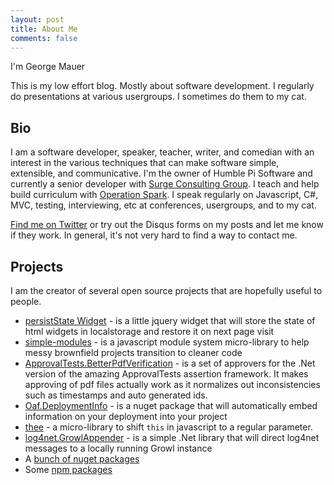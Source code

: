 ```yaml
---
layout: post
title: About Me
comments: false
---
```


I'm George Mauer

This is my low effort blog. Mostly about software development. I regularly do presentations at various usergroups. I sometimes do them to my cat.

## Bio

I am a software developer, speaker, teacher, writer, and comedian with an interest in the various techniques that can make software simple, extensible, and communicative. I'm the owner of Humble Pi Software and currently a senior developer with [Surge Consulting Group](http://www.surgeforward.com/). I teach and help build curriculum with [Operation Spark](https://operationspark.org/). I speak regularly on Javascript, C#, MVC, testing, interviewing, etc at conferences, usergroups, and to my cat.

[Find me on Twitter](https://twitter.com/togakangaroo) or try out the Disqus forms on my posts and let me know if they work. In general, it's not very hard to find a way to contact me.

## Projects

I am the creator of several open source projects that are hopefully useful to people.

* [persistState Widget](https://bitbucket.org/togakangaroo/ow.persiststate) - is a little jquery widget that will store the state of html widgets in localstorage and restore it on next page visit
* [simple-modules](https://github.com/togakangaroo/simple-modules) - is a javascript module system micro-library to help messy brownfield projects transition to cleaner code
* [ApprovalTests.BetterPdfVerification](https://github.com/togakangaroo/ApprovalTests.BetterPdfVerification) - is a set of approvers for the .Net version of the amazing ApprovalTests assertion framework. It makes approving of pdf files actually work as it normalizes out inconsistencies such as timestamps and auto generated ids.
* [Oaf.DeploymentInfo](https://bitbucket.org/oliverwymantechssg/oaf.deploymentinfo) - is a nuget package that will automatically embed information on your deployment into your project
* [thee](https://github.com/togakangaroo/thee) - a micro-library to shift `this` in javascript to a regular parameter.
* [log4net.GrowlAppender](https://bitbucket.org/togakangaroo/log4net.growlappender) - is a simple .Net library that will direct log4net messages to a locally running Growl instance
* A [bunch of nuget packages](https://www.nuget.org/profiles/togakangaroo)
* Some [npm packages](https://www.npmjs.com/~togakangaroo)
